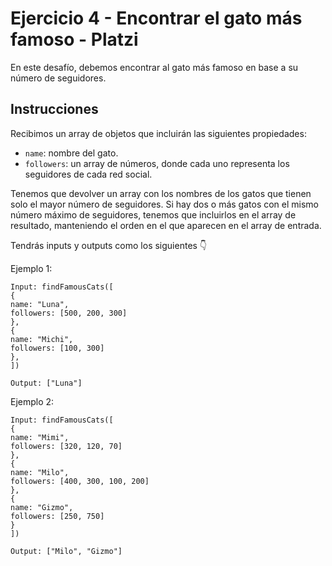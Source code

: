 # Ejercicio 4 - Encontrar el gato más famoso - Platzi

En este desafío, debemos encontrar al gato más famoso en base a su número de seguidores.

## Instrucciones

Recibimos un array de objetos que incluirán las siguientes propiedades:

- `name`: nombre del gato.
- `followers`: un array de números, donde cada uno representa los seguidores de cada red social.

Tenemos que devolver un array con los nombres de los gatos que tienen solo el mayor número de seguidores.
Si hay dos o más gatos con el mismo número máximo de seguidores, tenemos que incluirlos en el array de resultado, manteniendo el orden en el que aparecen en el array de entrada.

Tendrás inputs y outputs como los siguientes 👇

Ejemplo 1:

```
Input: findFamousCats([
{
name: "Luna",
followers: [500, 200, 300]
},
{
name: "Michi",
followers: [100, 300]
},
])

Output: ["Luna"]
```

Ejemplo 2:

```
Input: findFamousCats([
{
name: "Mimi",
followers: [320, 120, 70]
},
{
name: "Milo",
followers: [400, 300, 100, 200]
},
{
name: "Gizmo",
followers: [250, 750]
}
])

Output: ["Milo", "Gizmo"]
```
